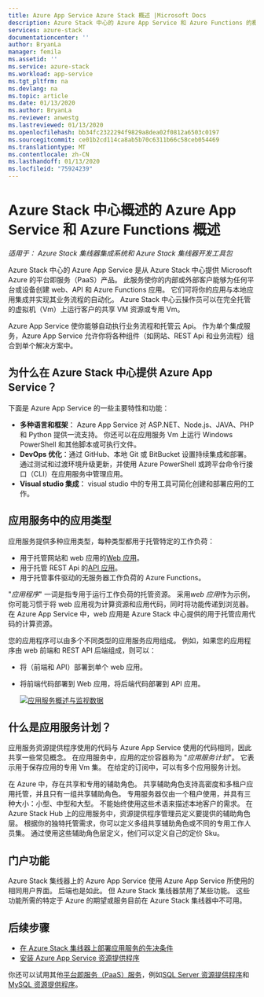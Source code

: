 ```yaml
---
title: Azure App Service Azure Stack 概述 |Microsoft Docs
description: Azure Stack 中心的 Azure App Service 和 Azure Functions 的概述。
services: azure-stack
documentationcenter: ''
author: BryanLa
manager: femila
ms.assetid: ''
ms.service: azure-stack
ms.workload: app-service
ms.tgt_pltfrm: na
ms.devlang: na
ms.topic: article
ms.date: 01/13/2020
ms.author: BryanLa
ms.reviewer: anwestg
ms.lastreviewed: 01/13/2020
ms.openlocfilehash: bb34fc2322294f9829a8dea02f0812a6503c0197
ms.sourcegitcommit: ce01b2cd114ca8ab5b70c6311b66c58ceb054469
ms.translationtype: MT
ms.contentlocale: zh-CN
ms.lasthandoff: 01/13/2020
ms.locfileid: "75924239"
---
```

# <a name="azure-app-service-and-azure-functions-on-azure-stack-hub-overview"></a>Azure Stack 中心概述的 Azure App Service 和 Azure Functions 概述

*适用于： Azure Stack 集线器集成系统和 Azure Stack 集线器开发工具包*

Azure Stack 中心的 Azure App Service 是从 Azure Stack 中心提供 Microsoft Azure 的平台即服务（PaaS）产品。 此服务使你的内部或外部客户能够为任何平台或设备创建 web、API 和 Azure Functions 应用。 它们可将你的应用与本地应用集成并实现其业务流程的自动化。 Azure Stack 中心云操作员可以在完全托管的虚拟机（Vm）上运行客户的共享 VM 资源或专用 Vm。

Azure App Service 使你能够自动执行业务流程和托管云 Api。 作为单个集成服务，Azure App Service 允许你将各种组件（如网站、REST Api 和业务流程）组合到单个解决方案中。

## <a name="why-offer-azure-app-service-on-azure-stack-hub"></a>为什么在 Azure Stack 中心提供 Azure App Service？

下面是 Azure App Service 的一些主要特性和功能：

- **多种语言和框架**： Azure App Service 对 ASP.NET、Node.js、JAVA、PHP 和 Python 提供一流支持。 你还可以在应用服务 Vm 上运行 Windows PowerShell 和其他脚本或可执行文件。
- **DevOps 优化**：通过 GitHub、本地 Git 或 BitBucket 设置持续集成和部署。 通过测试和过渡环境升级更新，并使用 Azure PowerShell 或跨平台命令行接口（CLI）在应用服务中管理应用。
- **Visual studio 集成**： visual studio 中的专用工具可简化创建和部署应用的工作。

## <a name="app-types-in-app-service"></a>应用服务中的应用类型

应用服务提供多种应用类型，每种类型都用于托管特定的工作负荷：

- 用于托管网站和 web 应用的[Web 应用](/azure/app-service/overview)。
- 用于托管 REST Api 的[API 应用](/azure/app-service/overview)。
- 用于托管事件驱动的无服务器工作负荷的 Azure Functions。

"*应用程序*" 一词是指专用于运行工作负荷的托管资源。 采用*web 应用*作为示例，你可能习惯于将 web 应用视为计算资源和应用代码，同时将功能传递到浏览器。 在 Azure App Service 中，web 应用是 Azure Stack 中心提供的用于托管应用代码的计算资源。

您的应用程序可以由多个不同类型的应用服务应用组成。 例如，如果您的应用程序由 web 前端和 REST API 后端组成，则可以：

- 将（前端和 API）部署到单个 web 应用。
- 将前端代码部署到 Web 应用，将后端代码部署到 API 应用。

   [![应用服务概述与监视数据](media/azure-stack-app-service-overview/image01.png "应用服务概述与监视数据")](media/azure-stack-app-service-overview/image01.png#lightbox)

## <a name="what-is-an-app-service-plan"></a>什么是应用服务计划？

应用服务资源提供程序使用的代码与 Azure App Service 使用的代码相同，因此共享一些常见概念。 在应用服务中，应用的定价容器称为 "*应用服务计划*"。 它表示用于保存应用的专用 Vm 集。 在给定的订阅中，可以有多个应用服务计划。

在 Azure 中，存在共享和专用的辅助角色。 共享辅助角色支持高密度和多租户应用托管，并且只有一组共享辅助角色。 专用服务器仅由一个租户使用，并具有三种大小：小型、中型和大型。 不能始终使用这些术语来描述本地客户的需求。 在 Azure Stack Hub 上的应用服务中，资源提供程序管理员定义要提供的辅助角色层。 根据你的独特托管需求，你可以定义多组共享辅助角色或不同的专用工作人员集。 通过使用这些辅助角色层定义，他们可以定义自己的定价 Sku。

## <a name="portal-features"></a>门户功能


Azure Stack 集线器上的 Azure App Service 使用 Azure App Service 所使用的相同用户界面。 后端也是如此。 但 Azure Stack 集线器禁用了某些功能。 这些功能所需的特定于 Azure 的期望或服务目前在 Azure Stack 集线器中不可用。

## <a name="next-steps"></a>后续步骤

- [在 Azure Stack 集线器上部署应用服务的先决条件](azure-stack-app-service-before-you-get-started.md)
- [安装 Azure App Service 资源提供程序](azure-stack-app-service-deploy.md)

你还可以试用其他[平台即服务（PaaS）服务](service-plan-offer-subscription-overview.md)，例如[SQL Server 资源提供程序](azure-stack-sql-resource-provider-deploy.md)和[MySQL 资源提供程序](azure-stack-mysql-resource-provider-deploy.md)。
